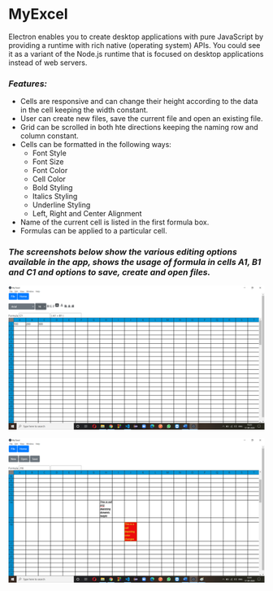 # MyExcel

Electron enables you to create desktop applications with pure JavaScript by providing a runtime with rich native (operating system) APIs. You could see it as a variant of the Node.js runtime that is focused on desktop applications instead of web servers.

### ***Features:***
- Cells are responsive and can change their height according to the data in the cell keeping the width constant.
- User can create new files, save the current file and open an existing file.
- Grid can be scrolled in both hte directions keeping the naming row and column constant.
- Cells can be formatted in the following ways:
  * Font Style
  * Font Size
  * Font Color
  * Cell Color
  * Bold Styling
  * Italics Styling
  * Underline Styling
  * Left, Right and Center Alignment
- Name of the current cell is listed in the first formula box.
- Formulas can be applied to a particular cell.

### ***The screenshots below show the various editing options available in the app, shows the usage of formula in cells A1, B1 and C1 and options to save, create and open files.***

![sample1](/Screenshots/1.png)


![sample2](/Screenshots/2.png)



